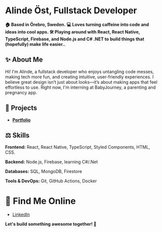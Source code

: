 # Alinde Öst, Fullstack Developer

**🏠 Based in Örebro, Sweden.**
**💻 Loves turning caffeine into code and ideas into cool apps. 🛠️ Playing around with React, React Native, TypeScript, Firebase, and Node.js and C# .NET to build things that (hopefully) make life easier..**

## ✨ About Me 

Hi! I'm Alinde, a fullstack developer who enjoys untangling code messes, making tech more fun, and creating intuitive, user-friendly experiences. I believe great design isn’t just about looks—it’s about making apps that feel effortless to use. Right now, I'm interning at BabyJourney, a parenting and pregnancy app.

## 📝 Projects

- **[Portfolio](https://alinde-ost.web.app)**

## ⚖️ Skills

**Frontend:** React, React Native, TypeScript, Styled Components, HTML, CSS.

**Backend:** Node.js, Firebase, learning C#/.Net

**Databases:** SQL, MongoDB, Firestore

**Tools & DevOps:** Git, GitHub Actions, Docker

# 👀 Find Me Online

- [LinkedIn](https://www.linkedin.com/in/alinde-%C3%B6st/)  

**Let's build something awesome together! 🌟**

